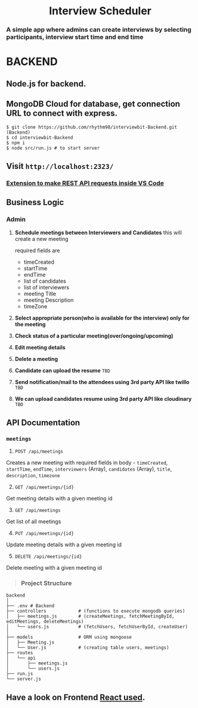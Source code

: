 <h1 align = "center" > Interview Scheduler </h1>

</p>

### A simple app where admins can create interviews by selecting participants, interview start time and end time

# BACKEND

## Node.js for backend.

## MongoDB Cloud for database, get connection URL to connect with express.

```shell
$ git clone https://github.com/rhythm98/interviewbit-Backend.git (Backend)
$ cd interviewbit-Backend
$ npm i
$ node src/run.js # to start server
```
## Visit `http://localhost:2323/`

### [Extension to make REST API requests inside VS Code](https://marketplace.visualstudio.com/items?itemName=humao.rest-client)
<!-- see rest -->

## Business Logic

### Admin

1. **Schedule meetings between Interviewers and Candidates**
   this will create a new meeting
    
    required fields are

   - timeCreated
   - startTime
   - endTime
   - list of candidates
   - list of interviewers
   - meeting Title
   - meeting Description
   - timeZone


2. **Select appropriate person(who is available for the interview) only for the meeting**
   

3. **Check status of a particular meeting(over/ongoing/upcoming)**
   
4. **Edit meeting details** 

5. **Delete a meeting**

6. **Candidate can upload the resume** `TBD`

7. **Send notification/mail to the attendees using 3rd party API like twillo** `TBD`

8. **We can upload candidates resume using 3rd party API like cloudinary** `TBD`

## API Documentation

### `meetings`

1. `POST /api/meetings`

Creates a new meeting with required fields in body - `timeCreated`, `startTime`, `endTime`, `interviewers` (Array), `candidates` (Array), `title`, `description`, `timezone` 

2. `GET /api/meetings/{id}`

Get meeting details with a given meeting id

3. `GET /api/meetings`

Get list of all meetings

4. `PUT /api/meetings/{id}`

Update meeting details with a given meeting id

5. `DELETE /api/meetings/{id}`

Delete meeting with a given meeting id


> ### Project Structure

```shell
backend
│
├── .env # Backend
├── controllers            # (functions to execute mongodb queries)
│   ├── meetings.js        # (createMeetings, fetchMeetingById, editMeetings, deleteMeetings)
│   └── users.js           # (fetchUsers, fetchUserById, createUser)
│
├── models                 # ORM using mongoose
│   ├── Meeting.js
│   └── User.js            # (creating table users, meetings)
├── routes
│   └── api
│       ├── meetings.js
│       └── users.js
├── run.js
└── server.js
```

## Have a look on Frontend **[React used](https://github.com/rhythm98/interviewbit-Frontend/)**.